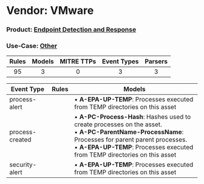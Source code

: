 Vendor: VMware
==============
### Product: [Endpoint Detection and Response](../ds_vmware_endpoint_detection_and_response.md)
### Use-Case: [Other](../../../../UseCases/uc_other.md)

| Rules | Models | MITRE TTPs | Event Types | Parsers |
|:-----:|:------:|:----------:|:-----------:|:-------:|
|  95   |   3    |     0      |      3      |    3    |

| Event Type      | Rules | Models                                                                                                                                                                                                                                         |
| --------------- | ----- | ---------------------------------------------------------------------------------------------------------------------------------------------------------------------------------------------------------------------------------------------- |
| process-alert   |       |  • <b>A-EPA-UP-TEMP</b>: Processes executed from TEMP directories on this asset                                                                                                                                                                |
| process-created |       |  • <b>A-PC-Process-Hash</b>: Hashes used to create processes on the asset.<br> • <b>A-PC-ParentName-ProcessName</b>: Processes for parent parent processes.<br> • <b>A-EPA-UP-TEMP</b>: Processes executed from TEMP directories on this asset |
| security-alert  |       |  • <b>A-EPA-UP-TEMP</b>: Processes executed from TEMP directories on this asset                                                                                                                                                                |